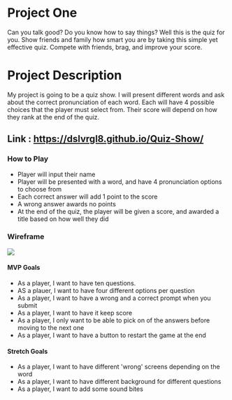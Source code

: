 # Project One
Can you talk good? Do you know how to say things? Well this is the quiz for you. Show friends and family how smart you are by taking this simple yet effective quiz. Compete with friends, brag, and improve your score.


# Project Description

My project is going to be a quiz show. I will present different words and ask about the correct pronunciation of each word. Each will have 4 possible choices that the player must select from. Their score will depend on how they rank at the end of the quiz.

## Link : https://dslvrgl8.github.io/Quiz-Show/


### **How to Play**
- Player will input their name
- Player will be presented with a word, and have 4 pronunciation options to choose from
- Each correct answer will add 1 point to the score
- A wrong answer awards no points
- At the end of the quiz, the player will be given a score, and awarded a title based on how well they did

### **Wireframe**
<img src = https://i.imgur.com/inrLnZM.png>

#### MVP Goals
* As a player, I want to have ten questions.
* AS a plauer, I want to have four different options per question
* As a player, I want to have a wrong and a correct prompt when you submit
* As a player, I want to have it keep score
* As a player, I only want to be able to pick on of the answers before moving to the next one
* As a player, I want to have a button to restart the game at the end

#### Stretch Goals
* As a player, I want to have different 'wrong' screens depending on the word
* As a player, I want to have different background for different questions
* As a player, I want to add some sound bites